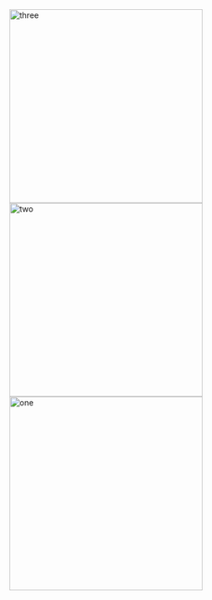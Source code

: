 <img width="344" alt="three" src="https://user-images.githubusercontent.com/49156359/148279851-48515769-8fe1-4ca8-a005-401d1c868f94.png">
<img width="344" alt="two" src="https://user-images.githubusercontent.com/49156359/148279870-002d21db-ba66-4051-8762-4653b340f44f.png">
<img width="344" alt="one" src="https://user-images.githubusercontent.com/49156359/148279882-ba06fe0f-dc2c-416f-8df5-d930d7ecee53.png">
